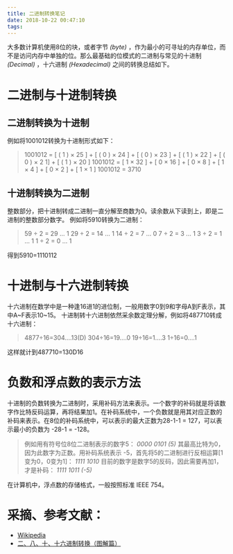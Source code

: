 ```yaml
---
title: 二进制转换笔记
date: 2018-10-22 00:47:10
tags:
---
```

大多数计算机使用8位的块，或者字节 _(byte)_ ，作为最小的可寻址的内存单位，而不是访问内存中单独的位。那么最基础的位模式的二进制与常见的十进制 _(Decimal)_ ，十六进制 _(Hexadecimal)_ 之间的转换总结如下。

# 二进制与十进制转换

## 二进制转换为十进制

例如将1001012转换为十进制形式如下：

> 1001012 = [ ( 1 ) × 25 ] + [ ( 0 ) × 24 ] + [ ( 0 ) × 23 ] + [ ( 1 ) × 22 ] + [ ( 0 ) × 2 1] + [ ( 1 ) × 20 ]
> 1001012 = [ 1 × 32 ] + [ 0 × 16 ] + [ 0 × 8 ] + [ 1 × 4 ] + [ 0 × 2 ] + [ 1 × 1 ]
> 1001012 = 3710

## 十进制转换为二进制

整数部分，把十进制转成二进制一直分解至商数为0。读余数从下读到上，即是二进制的整数部分数字。
例如将5910转换为二进制：

> 59 ÷ 2 = 29 ... 1
> 29 ÷ 2 = 14 ... 1
> 14 ÷ 2 = 7 ... 0
> 7 ÷ 2 = 3 ... 1
> 3 ÷ 2 = 1 ... 1
> 1 ÷ 2 = 0 ... 1

得到5910=1110112

# 十进制与十六进制转换

十六进制在数学中是一种逢16进1的进位制，一般用数字0到9和字母A到F表示，其中A~F表示10~15。
十进制转十六进制依然采余数定理分解，例如将487710转成十六进制：

> 4877÷16=304....13(D)
> 304÷16=19....0
> 19÷16=1....3
> 1÷16=0....1

这样就计到487710=130D16

# 负数和浮点数的表示方法

十进制的负数转换为二进制时，采用补码方法来表示。一个数字的补码就是将该数字作比特反码运算，再将结果加1。在补码系统中，一个负数就是用其对应正数的补码来表示。在8位的补码系统中，可以表示的最大正数为28-1-1 = 127，可以表示最小的负数为 -28-1 = -128。

> 例如用有符号位8位二进制表示的数字5：
> _0000 0101 (5)_
> 其最高比特为0，因为此数字为正数。用补码系统表示 -5，首先将5的二进制进行反相运算[1变为0，0变为1]：
> _1111 1010_
> 目前的数字是数字5的反码，因此需要再加1，才是补码：
> _1111 1011 (-5)_

在计算机中，浮点数的存储格式，一般按照标准 IEEE 754。

# 采摘、参考文献：

*   [Wikipedia](https://zh.wikipedia.org/wiki/Wikipedia:%E9%A6%96%E9%A1%B5)
*   [二、八、十、十六进制转换（图解篇）](https://www.cnblogs.com/gaizai/p/4233780.html)